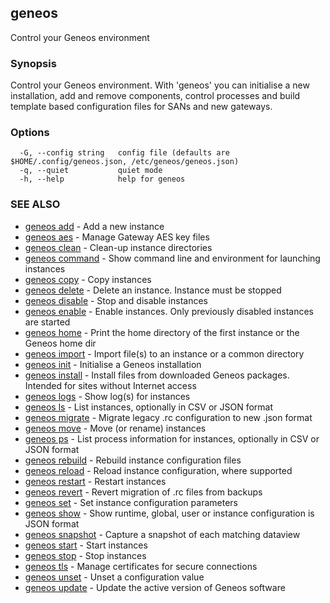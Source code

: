 ## geneos

Control your Geneos environment

### Synopsis

Control your Geneos environment. With 'geneos' you can initialise
a new installation, add and remove components, control processes and build
template based configuration files for SANs and new gateways.

### Options

```
  -G, --config string   config file (defaults are $HOME/.config/geneos.json, /etc/geneos/geneos.json)
  -q, --quiet           quiet mode
  -h, --help            help for geneos
```

### SEE ALSO

* [geneos add](geneos_add.md)	 - Add a new instance
* [geneos aes](geneos_aes.md)	 - Manage Gateway AES key files
* [geneos clean](geneos_clean.md)	 - Clean-up instance directories
* [geneos command](geneos_command.md)	 - Show command line and environment for launching instances
* [geneos copy](geneos_copy.md)	 - Copy instances
* [geneos delete](geneos_delete.md)	 - Delete an instance. Instance must be stopped
* [geneos disable](geneos_disable.md)	 - Stop and disable instances
* [geneos enable](geneos_enable.md)	 - Enable instances. Only previously disabled instances are started
* [geneos home](geneos_home.md)	 - Print the home directory of the first instance or the Geneos home dir
* [geneos import](geneos_import.md)	 - Import file(s) to an instance or a common directory
* [geneos init](geneos_init.md)	 - Initialise a Geneos installation
* [geneos install](geneos_install.md)	 - Install files from downloaded Geneos packages. Intended for sites without Internet access
* [geneos logs](geneos_logs.md)	 - Show log(s) for instances
* [geneos ls](geneos_ls.md)	 - List instances, optionally in CSV or JSON format
* [geneos migrate](geneos_migrate.md)	 - Migrate legacy .rc configuration to new .json format
* [geneos move](geneos_move.md)	 - Move (or rename) instances
* [geneos ps](geneos_ps.md)	 - List process information for instances, optionally in CSV or JSON format
* [geneos rebuild](geneos_rebuild.md)	 - Rebuild instance configuration files
* [geneos reload](geneos_reload.md)	 - Reload instance configuration, where supported
* [geneos restart](geneos_restart.md)	 - Restart instances
* [geneos revert](geneos_revert.md)	 - Revert migration of .rc files from backups
* [geneos set](geneos_set.md)	 - Set instance configuration parameters
* [geneos show](geneos_show.md)	 - Show runtime, global, user or instance configuration is JSON format
* [geneos snapshot](geneos_snapshot.md)	 - Capture a snapshot of each matching dataview
* [geneos start](geneos_start.md)	 - Start instances
* [geneos stop](geneos_stop.md)	 - Stop instances
* [geneos tls](geneos_tls.md)	 - Manage certificates for secure connections
* [geneos unset](geneos_unset.md)	 - Unset a configuration value
* [geneos update](geneos_update.md)	 - Update the active version of Geneos software

